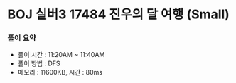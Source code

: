 # BOJ 실버3 17484 진우의 달 여행 (Small)

### 풀이 요약

- 풀이 시간 : 11:20AM ~ 11:40AM
- 풀이 방법 : DFS
- 메모리 : 11600KB, 시간 : 80ms
